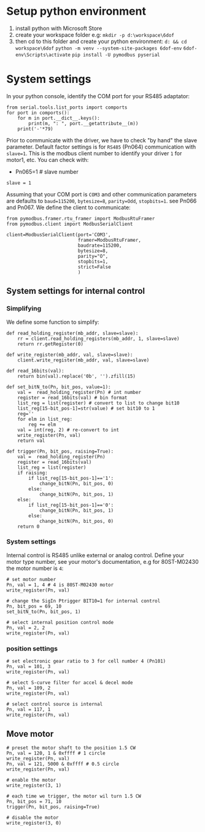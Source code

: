 # Setup python environment
1) install python with Microsoft Store
2) create your workspace folder e.g:
    `mkdir -p d:\workspace\6dof`
3) then cd to this folder and create your python environment:
    `d: && cd  workspace\6dof`
    `python -m venv --system-site-packages 6dof-env`
    `6dof-env\Scripts\activate`
    `pip install -U pymodbus pyserial`

# System settings
In your python console, identify the COM port for your RS485 adaptator:
```
from serial.tools.list_ports import comports
for port in comports():
    for m in port.__dict__.keys():
        print(m, ": ", port.__getattribute__(m))
    print('-'*79)
```

Prior to communicate with the driver, we have to check "by hand" the slave parameter.
Default factor settings is for `RS485` (Pn064) communication with `slave=1`. This is the modbus client number to identify your driver `1` for motor1, etc. You can check with:
  - Pn065=1 # slave number
```
slave = 1
```
Assuming that your COM port is `COM3` and other communication parameters are defaults to `baud=115200`, `bytesize=8`, `parity=Odd`, `stopbits=1`. see Pn066 and Pn067. We define the client to communicate:
```
from pymodbus.framer.rtu_framer import ModbusRtuFramer
from pymodbus.client import ModbusSerialClient

client=ModbusSerialClient(port='COM3',
                          framer=ModbusRtuFramer,
                          baudrate=115200,
                          bytesize=8,
                          parity="O",
                          stopbits=1,
                          strict=False
                          )
```
## System settings for internal control
### Simplifying
We define some function to simplify:
```
def read_holding_register(mb_addr, slave=slave):
    rr = client.read_holding_registers(mb_addr, 1, slave=slave)
    return rr.getRegister(0)

def write_register(mb_addr, val, slave=slave):
    client.write_register(mb_addr, val, slave=slave)

def read_16bits(val):
    return bin(val).replace('0b', '').zfill(15)

def set_bitN_to(Pn, bit_pos, value=1):
    val =  read_holding_register(Pn) # int number
    register = read_16bits(val) # bin format
    list_reg = list(register) # convert to list to change bit10
    list_reg[15-bit_pos-1]=str(value) # set bit10 to 1
    reg=''
    for elm in list_reg:
        reg += elm
    val = int(reg, 2) # re-convert to int
    write_register(Pn, val)
    return val

def trigger(Pn, bit_pos, raising=True):
    val =  read_holding_register(Pn)
    register = read_16bits(val)
    list_reg = list(register)
    if raising:
        if list_reg[15-bit_pos-1]=='1':
            change_bitN(Pn, bit_pos, 0)
        else:
            change_bitN(Pn, bit_pos, 1)
    else:
        if list_reg[15-bit_pos-1]=='0':
            change_bitN(Pn, bit_pos, 1)
        else:
            change_bitN(Pn, bit_pos, 0)
    return 0

```

### System settings
Internal control is RS485 unlike external or analog control.
Define your motor type number, see your motor's documentation, e.g for 80ST-M02430 the motor number is `4`:
```
# set motor number
Pn, val = 1, 4 # 4 is 80ST-M02430 motor
write_register(Pn, val)

# change the SigIn Ptrigger BIT10=1 for internal control
Pn, bit_pos = 69, 10
set_bitN_to(Pn, bit_pos, 1)

# select internal position control mode
Pn, val = 2, 2
write_register(Pn, val)
```
### position settings
```
# set electronic gear ratio to 3 for cell number 4 (Pn101)
Pn, val = 101, 3
write_register(Pn, val)

# select S-curve filter for accel & decel mode
Pn, val = 109, 2
write_register(Pn, val)

# select control source is internal
Pn, val = 117, 1 
write_register(Pn, val)
```

## Move motor
```
# preset the motor shaft to the position 1.5 CW
Pn, val = 120, 1 & 0xffff # 1 circle
write_register(Pn, val)
Pn, val = 121, 5000 & 0xffff # 0.5 circle
write_register(Pn, val)

# enable the motor
write_register(3, 1)

# each time we trigger, the motor wil turn 1.5 CW
Pn, bit_pos = 71, 10
trigger(Pn, bit_pos, raising=True)

# disable the motor
write_register(3, 0)
```
